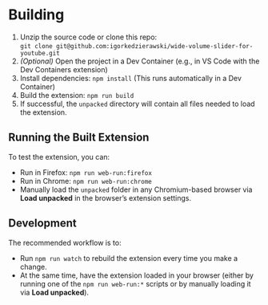 # Building

1. Unzip the source code or clone this repo:  
   `git clone git@github.com:igorkedzierawski/wide-volume-slider-for-youtube.git`
2. *(Optional)* Open the project in a Dev Container (e.g., in VS Code with the Dev Containers extension)
3. Install dependencies: `npm install` (This runs automatically in a Dev Container)
4. Build the extension: `npm run build`
5. If successful, the `unpacked` directory will contain all files needed to load the extension.

## Running the Built Extension

To test the extension, you can:

- Run in Firefox: `npm run web-run:firefox`  
- Run in Chrome: `npm run web-run:chrome`  
- Manually load the `unpacked` folder in any Chromium-based browser via **Load unpacked** in the browser’s extension settings.

## Development

The recommended workflow is to:

- Run `npm run watch` to rebuild the extension every time you make a change.
- At the same time, have the extension loaded in your browser (either by running one of the `npm run web-run:*` scripts or by manually loading it via **Load unpacked**).
